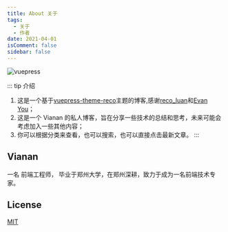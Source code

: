 ```yaml
---
title: About 关于
tags:
  - 关于
  - 作者
date: 2021-04-01
isComment: false
sidebar: false
---
```


![vuepress](https://img.shields.io/badge/vuepress-1.10-brightgreen.svg)

::: tip 介绍

1. 这是一个基于[vuepress-theme-reco](https://vuepress-theme-reco.recoluan.com/)主题的博客,感谢[reco_luan](https://mp.weixin.qq.com/s/mXFqeUTegdvPliXknAAG_A)和[Evan You](https://evanyou.me/)；<br>
2. 这是一个 Vianan 的私人博客，旨在分享一些技术的总结和思考，未来可能会考虑加入一些其他内容；<br>
3. 你可以根据分类来查看，也可以搜索，也可以直接点击最新文章。
   :::

## Vianan

一名 前端工程师， 毕业于郑州大学，在郑州深耕，致力于成为一名前端技术专家。

## License

[MIT](https://github.com/recoluan/vuepress-theme-reco/blob/master/LICENSE)
